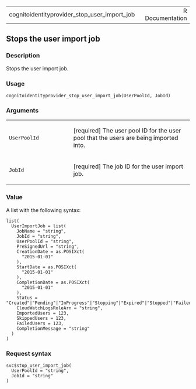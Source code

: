 <table style="width: 100%;">
<tbody>
<tr class="odd">
<td>cognitoidentityprovider_stop_user_import_job</td>
<td style="text-align: right;">R Documentation</td>
</tr>
</tbody>
</table>

## Stops the user import job

### Description

Stops the user import job.

### Usage

    cognitoidentityprovider_stop_user_import_job(UserPoolId, JobId)

### Arguments

<table>
<colgroup>
<col style="width: 35%" />
<col style="width: 65%" />
</colgroup>
<tbody>
<tr class="odd">
<td><code
id="cognitoidentityprovider_stop_user_import_job_:_UserPoolId">UserPoolId</code></td>
<td><p>[required] The user pool ID for the user pool that the users are
being imported into.</p></td>
</tr>
<tr class="even">
<td><code
id="cognitoidentityprovider_stop_user_import_job_:_JobId">JobId</code></td>
<td><p>[required] The job ID for the user import job.</p></td>
</tr>
</tbody>
</table>

### Value

A list with the following syntax:

    list(
      UserImportJob = list(
        JobName = "string",
        JobId = "string",
        UserPoolId = "string",
        PreSignedUrl = "string",
        CreationDate = as.POSIXct(
          "2015-01-01"
        ),
        StartDate = as.POSIXct(
          "2015-01-01"
        ),
        CompletionDate = as.POSIXct(
          "2015-01-01"
        ),
        Status = "Created"|"Pending"|"InProgress"|"Stopping"|"Expired"|"Stopped"|"Failed"|"Succeeded",
        CloudWatchLogsRoleArn = "string",
        ImportedUsers = 123,
        SkippedUsers = 123,
        FailedUsers = 123,
        CompletionMessage = "string"
      )
    )

### Request syntax

    svc$stop_user_import_job(
      UserPoolId = "string",
      JobId = "string"
    )
